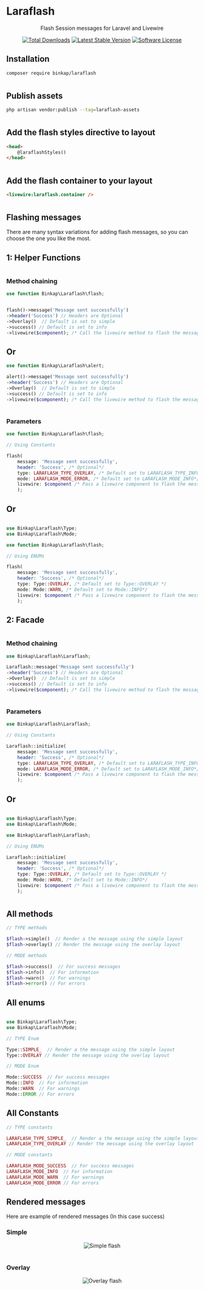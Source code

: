 # Laraflash

<p align="center">Flash Session messages for Laravel and Livewire</p>

<p align="center">
<a href="https://packagist.org/packages/binkap/laraflash"><img src="https://img.shields.io/packagist/dt/binkap/laraflash" alt="Total Downloads"></a>
<a href="https://packagist.org/packages/binkap/laraflash"><img src="https://img.shields.io/packagist/v/binkap/laraflash" alt="Latest Stable Version"></a>
<a href="LICENSE.md"><img src="https://img.shields.io/badge/license-MIT-brightgreen.svg?style=flat-round" alt="Software License"></a>
</p>

## Installation

```bash
composer require binkap/laraflash 
```

#

## Publish assets

```bash
php artisan vendor:publish --tag=laraflash-assets
```

#

## Add the flash styles directive to layout

```html
<head>
    @laraflashStyles()
</head>
```

#

## Add the flash container to your layout

```html
<livewire:laraflash.container />
```

#

## Flashing messages

There are many syntax variations for adding flash messages, so you can choose the one you like the most.

## 1: Helper Functions

#

### Method chaining

```php
use function Binkap\Laraflash\flash;


flash()->message('Message sent successfully')
->header('Success') // Headers are Optional
->Overlay()  // Default is set to simple
->success() // Default is set to info
->livewire($component); /* Call the livewire method to flash the message with livewire */

```

## Or

```php
use function Binkap\Laraflash\alert;

alert()->message('Message sent successfully')
->header('Success') // Headers are Optional
->Overlay()  // Default is set to simple
->success() // Default is set to info
->livewire($component); /* Call the livewire method to flash the message with livewire */
```

#

### Parameters

```php
use function Binkap\Laraflash\flash;

// Using Constants

flash(
    message: 'Message sent successfully', 
    header: 'Success', /* Optional*/
    type: LARAFLASH_TYPE_OVERLAY, /* Default set to LARAFLASH_TYPE_INFO*/
    mode: LARAFLASH_MODE_ERROR, /* Default set to LARAFLASH_MODE_INFO*/
    livewire: $component /* Pass a livewire component to flash the message with livewire */
    ); 
```

## Or

```php

use Binkap\Laraflash\Type;
use Binkap\Laraflash\Mode;

use function Binkap\Laraflash\flash;

// Using ENUMs

flash(
    message: 'Message sent successfully', 
    header: 'Success', /* Optional*/
    type: Type::OVERLAY, /* Default set to Type::OVERLAY */
    mode: Mode::WARN, /* Default set to Mode::INFO*/
    livewire: $component /* Pass a livewire component to flash the message with livewire */
    ); 
```

## 2: Facade

#

### Method chaining

```php
use Binkap\Laraflash\Laraflash;

Laraflash::message('Message sent successfully')
->header('Success') // Headers are Optional
->Overlay()  // Default is set to simple
->success() // Default is set to info
->livewire($component); /* Call the livewire method to flash the message with livewire */
```

#

### Parameters

```php
use Binkap\Laraflash\Laraflash;

// Using Constants

Laraflash::initialize(
    message: 'Message sent successfully', 
    header: 'Success', /* Optional*/
    type: LARAFLASH_TYPE_OVERLAY, /* Default set to LARAFLASH_TYPE_INFO*/
    mode: LARAFLASH_MODE_ERROR, /* Default set to LARAFLASH_MODE_INFO*/
    livewire: $component /* Pass a livewire component to flash the message with livewire */
    ); 
```

## Or

```php

use Binkap\Laraflash\Type;
use Binkap\Laraflash\Mode;

use Binkap\Laraflash\Laraflash;

// Using ENUMs

Laraflash::initialize(
    message: 'Message sent successfully', 
    header: 'Success', /* Optional*/
    type: Type::OVERLAY, /* Default set to Type::OVERLAY */
    mode: Mode::WARN, /* Default set to Mode::INFO*/
    livewire: $component /* Pass a livewire component to flash the message with livewire */
    ); 
```

#

## All methods

```php
// TYPE methods

$flash->simple()  // Render a the message using the simple layout
$flash->overlay() // Render the message using the overlay layout

// MODE methods

$flash->success()  // For success messages
$flash->info()  // For information
$flash->warn()  // For warnings
$flash->error() // For errors
```

## All enums

```php

use Binkap\Laraflash\Type;
use Binkap\Laraflash\Mode;

// TYPE Enum

Type::SIMPLE_  // Render a the message using the simple layout
Type::OVERLAY // Render the message using the overlay layout

// MODE Enum

Mode::SUCCESS  // For success messages
Mode::INFO  // For information
Mode::WARN  // For warnings
Mode::ERROR // For errors
```

## All Constants

```php
// TYPE constants

LARAFLASH_TYPE_SIMPLE_  // Render a the message using the simple layout
LARAFLASH_TYPE_OVERLAY // Render the message using the overlay layout

// MODE constants

LARAFLASH_MODE_SUCCESS  // For success messages
LARAFLASH_MODE_INFO  // For information
LARAFLASH_MODE_WARN  // For warnings
LARAFLASH_MODE_ERROR // For errors
```

## Rendered messages

Here are example of rendered messages (In this case success)

### Simple

<p align="center"><img src="extra/simple.png" alt="Simple flash"></p>

#

### Overlay

<p align="center"><img src="extra/overlay.png" alt="Overlay flash"></p>

